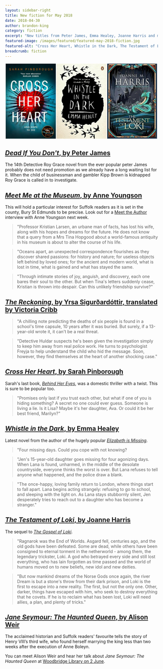 ```yaml
---
layout: sidebar-right
title: New fiction for May 2018
date: 2018-04-30
author: brandon-king
category: fiction
excerpt: "New titles from Peter James, Emma Healey, Joanne Harris and more."
featured-image: /images/featured/featured-may-2018-fiction.jpg
featured-alt: "Cross Her Heart, Whistle in the Dark, The Testament of Loki"
breadcrumb: fiction
---
```


![Cross Her Heart, Whistle in the Dark, The Testament of Loki](/images/featured/featured-may-2018-fiction.jpg)

## [<cite>Dead If You Don't</cite>, by Peter James](https://suffolk.spydus.co.uk/cgi-bin/spydus.exe/ENQ/OPAC/BIBENQ?BRN=2363977)

The 14th Detective Roy Grace novel from the ever popular peter James probably does not need promotion as we already have a long waiting list for it. When the child of businessman and gambler Kipp Brown is kidnapped Roy Grace is called in to investigate.

## [<cite>Meet Me at the Museum</cite>, by Anne Youngson](https://suffolk.spydus.co.uk/cgi-bin/spydus.exe/ENQ/OPAC/BIBENQ?BRN=2366356)

This will hold a particular interest for Suffolk readers as it is set in the county, Bury St Edmunds to be precise. Look out for a [Meet the Author](/new-suggestions/meet-the-author/) interview with Anne Youngson next week.

> "Professor Kristian Larsen, an urbane man of facts, has lost his wife, along with his hopes and dreams for the future. He does not know that a query from a Mrs Tina Hopgood about a world-famous antiquity in his museum is about to alter the course of his life.

> "Oceans apart, an unexpected correspondence flourishes as they discover shared passions: for history and nature; for useless objects left behind by loved ones; for the ancient and modern world, what is lost in time, what is gained and what has stayed the same.

> "Through intimate stories of joy, anguish, and discovery, each one bares their soul to the other. But when Tina's letters suddenly cease, Kristian is thrown into despair. Can this unlikely friendship survive?"

## [<cite>The Reckoning</cite>, by Yrsa Sigurðardóttir, translated by Victoria Cribb](https://suffolk.spydus.co.uk/cgi-bin/spydus.exe/ENQ/OPAC/BIBENQ?BRN=2360458)

> "A chilling note predicting the deaths of six people is found in a school's time capsule, 10 years after it was buried. But surely, if a 13-year-old wrote it, it can't be a real threat.

> "Detective Huldar suspects he's been given the investigation simply to keep him away from real police work. He turns to psychologist Freyja to help understand the child who hid the message. Soon, however, they find themselves at the heart of another shocking case."

## [<cite>Cross Her Heart</cite>, by Sarah Pinborough](https://suffolk.spydus.co.uk/cgi-bin/spydus.exe/ENQ/OPAC/BIBENQ?BRN=2363647)

Sarah's last book, [<cite>Behind Her Eyes</cite>](https://suffolk.spydus.co.uk/cgi-bin/spydus.exe/ENQ/OPAC/BIBENQ?BRN=2186684), was a domestic thriller with a twist. This is sure to be popular too.

> "Promises only last if you trust each other, but what if one of you is hiding something? A secret no one could ever guess. Someone is living a lie. Is it Lisa? Maybe it's her daughter, Ava. Or could it be her best friend, Marilyn?"

## [<cite>Whistle in the Dark</cite>, by Emma Healey](https://suffolk.spydus.co.uk/cgi-bin/spydus.exe/ENQ/OPAC/BIBENQ?BRN=2382557)

Latest novel from the author of the hugely popular [<cite>Elizabeth is Missing</cite>](https://suffolk.spydus.co.uk/cgi-bin/spydus.exe/ENQ/OPAC/BIBENQ?BRN=1679694).

> "Four missing days. Could you cope with not knowing?

> "Jen's 15-year-old daughter goes missing for four agonizing days. When Lana is found, unharmed, in the middle of the desolate countryside, everyone thinks the worst is over. But Lana refuses to tell anyone what happened, and the police draw a blank.

> "The once-happy, loving family return to London, where things start to fall apart. Lana begins acting strangely: refusing to go to school, and sleeping with the light on. As Lana stays stubbornly silent, Jen desperately tries to reach out to a daughter who has become a stranger."

## [<cite>The Testament of Loki</cite>, by Joanne Harris](https://suffolk.spydus.co.uk/cgi-bin/spydus.exe/ENQ/OPAC/BIBENQ?BRN=2374943)

The sequel to [<cite>The Gospel of Loki</cite>](https://suffolk.spydus.co.uk/cgi-bin/spydus.exe/ENQ/OPAC/BIBENQ?BRN=1774705).

> "Ragnarok was the End of Worlds. Asgard fell, centuries ago, and the old gods have been defeated. Some are dead, while others have been consigned to eternal torment in the netherworld - among them, the legendary trickster, Loki. A god who betrayed every side and still lost everything, who has lain forgotten as time passed and the world of humans moved on to new beliefs, new idol and new deities.

> "But now mankind dreams of the Norse Gods once again, the river Dream is but a stone's throw from their dark prison, and Loki is the first to escape into a new reality. The first, but not the only one. Other, darker, things have escaped with him, who seek to destroy everything that he covets. If he is to reclaim what has been lost, Loki will need allies, a plan, and plenty of tricks."

## [<cite>Jane Seymour: The Haunted Queen</cite>, by Alison Weir](https://suffolk.spydus.co.uk/cgi-bin/spydus.exe/ENQ/OPAC/BIBENQ?BRN=2361867)

The acclaimed historian and Suffolk readers' favourite tells the story of Henry VIII’s third wife, who found herself marrying the king less than two weeks after the execution of Anne Boleyn.

You can meet Alison Weir and hear her talk about <cite>Jane Seymour: The Haunted Queen</cite> at [Woodbridge Library on 2 June](/events/woodbridge-2018-06-02-alison-weir/).
